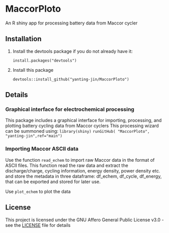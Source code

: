 # MaccorPloto
An R shiny app for processing battery data from Maccor cycler

## Installation
1. Install the devtools package if you do not already have it:

   `install.packages("devtools")`

2. Install this package

   `devtools::install_github("yanting-jin/MaccorPloto")`

## Details


### Graphical interface for electrochemical processing

This package includes a graphical interface for importing, processing, and plotting battery cycling data from Maccor cyclers
This processing wizard can be summoned using:
`library(shiny)`
`runGitHub( "MaccorPloto", "yanting-jin",ref="main")`

### Importing Maccor ASCII data

Use the function `read_echem` to import raw Maccor data in the format of ASCII files.
This function read the raw data and extract the discharge/charge, cycling information, energy density, power density etc. and store the metadata in three dataframe: df_echem, df_cycle, df_energy, that can be exported and stored for later use.

Use `plot_echem` to plot the data


## License

This project is licensed under the GNU Affero General Public License v3.0 - see the [LICENSE](LICENSE) file for details

   
   
   
   

